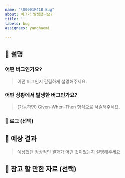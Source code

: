 ```yaml
---
name: "\U0001F41B Bug"
about: 버그가 발생했나요?
title: ''
labels: bug
assignees: yanghaemi

---
```


## 🐛 설명
### 어떤 버그인가요?
> 어떤 버그인지 간결하게 설명해주세요.
### 어떤 상황에서 발생한 버그인가요?
> (가능하면) Given-When-Then 형식으로 서술해주세요.
### 📄 로그 (선택)

## 🐛 예상 결과
> 예상했던 정상적인 결과가 어떤 것이었는지 설명해주세요

## 🐛 참고 할 만한 자료 (선택)
